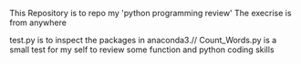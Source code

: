 This Repository is to repo my 'python programming review'
The execrise is from anywhere

test.py is to inspect the packages in anaconda3.//
Count_Words.py is a small test for my self to review some function and python coding skills
